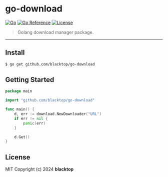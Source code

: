 # go-download

[![Go](https://github.com/blacktop/go-download/workflows/Go/badge.svg?branch=master)](https://github.com/blacktop/go-download/actions) [![Go Reference](https://pkg.go.dev/badge/github.com/blacktop/go-download.svg)](https://pkg.go.dev/github.com/blacktop/go-download) [![License](http://img.shields.io/:license-mit-blue.svg)](http://doge.mit-license.org)

> Golang download manager package.

---

## Install

```bash
$ go get github.com/blacktop/go-download
```

## Getting Started

```go
package main

import "github.com/blacktop/go-download"

func main() {
    d, err := download.NewDownloader("URL")
    if err != nil {
        panic(err)
    }

    d.Get()
}
```

## License

MIT Copyright (c) 2024 **blacktop**